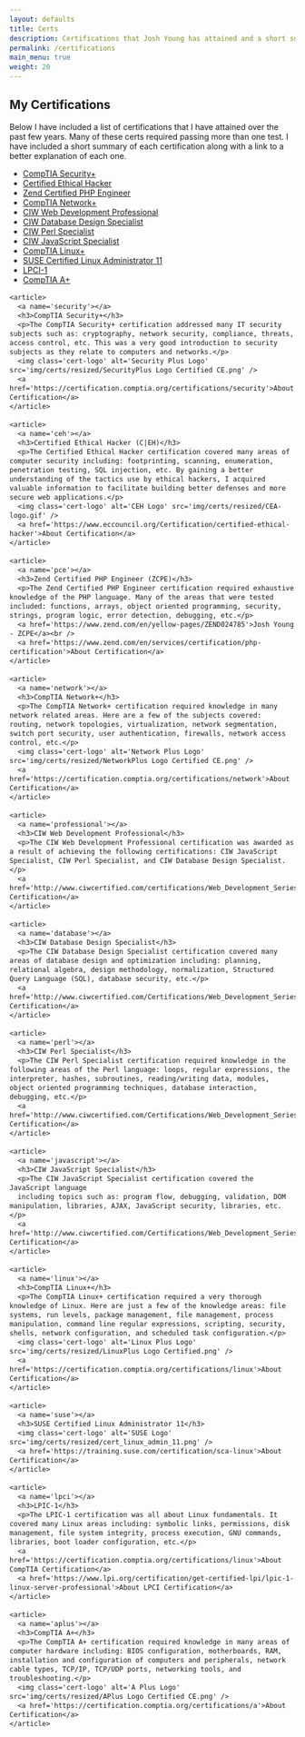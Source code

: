 ```yaml
---
layout: defaults
title: Certs
description: Certifications that Josh Young has attained and a short summary of each one.
permalink: /certifications
main_menu: true
weight: 20
---
```


<section>
  <div class='inner-section'>
    <h2>My Certifications</h2>
    <article>
      <p>Below I have included a list of certifications that I have attained over the past few years.
      Many of these certs required passing more than one test. I have included a short summary of each certification along with a link to a better explanation of each one.</p>
      <ul>
        <li><a href='#security'>CompTIA Security+</a></li>
        <li><a href='#ceh'>Certified Ethical Hacker</a></li>
        <li><a href='#pce'>Zend Certified PHP Engineer</a></li>
        <li><a href='#network'>CompTIA Network+</a></li>
        <li><a href='#professional'>CIW Web Development Professional</a></li>
        <li><a href='#database'>CIW Database Design Specialist</a></li>
        <li><a href='#perl'>CIW Perl Specialist</a></li>
        <li><a href='#javascript'>CIW JavaScript Specialist</a></li>
        <li><a href='#linux'>CompTIA Linux+</a></li>
        <li><a href='#suse'>SUSE Certified Linux Administrator 11</a></li>
        <li><a href='#lpci'>LPCI-1</a></li>
        <li><a href='#aplus'>CompTIA A+</a></li>
      </ul>
    </article>

    <article>
      <a name='security'></a>
      <h3>CompTIA Security+</h3>
      <p>The CompTIA Security+ certification addressed many IT security subjects such as: cryptography, network security, compliance, threats, access control, etc. This was a very good introduction to security subjects as they relate to computers and networks.</p>
      <img class='cert-logo' alt='Security Plus Logo' src='img/certs/resized/SecurityPlus Logo Certified CE.png' />
      <a href='https://certification.comptia.org/certifications/security'>About Certification</a>
    </article>

    <article>
      <a name='ceh'></a>
      <h3>Certified Ethical Hacker (C|EH)</h3>
      <p>The Certified Ethical Hacker certification covered many areas of computer security including: footprinting, scanning, enumeration, penetration testing, SQL injection, etc. By gaining a better understanding of the tactics use by ethical hackers, I acquired valuable information to facilitate building better defenses and more secure web applications.</p>
      <img class='cert-logo' alt='CEH Logo' src='img/certs/resized/CEA-logo.gif' />
      <a href='https://www.eccouncil.org/Certification/certified-ethical-hacker'>About Certification</a>
    </article>

    <article>
      <a name='pce'></a>
      <h3>Zend Certified PHP Engineer (ZCPE)</h3>
      <p>The Zend Certified PHP Engineer certification required exhaustive knowledge of the PHP language. Many of the areas that were tested included: functions, arrays, object oriented programming, security, strings, program logic, error detection, debugging, etc.</p>
      <a href='https://www.zend.com/en/yellow-pages/ZEND024785'>Josh Young - ZCPE</a><br />
      <a href='https://www.zend.com/en/services/certification/php-certification'>About Certification</a>
    </article>

    <article>
      <a name='network'></a>
      <h3>CompTIA Network+</h3>
      <p>The CompTIA Network+ certification required knowledge in many network related areas. Here are a few of the subjects covered: routing, network topologies, virtualization, network segmentation, switch port security, user authentication, firewalls, network access control, etc.</p>
      <img class='cert-logo' alt='Network Plus Logo' src='img/certs/resized/NetworkPlus Logo Certified CE.png' />
      <a href='https://certification.comptia.org/certifications/network'>About Certification</a>
    </article>

    <article>
      <a name='professional'></a>
      <h3>CIW Web Development Professional</h3>
      <p>The CIW Web Development Professional certification was awarded as a result of achieving the following certifications: CIW JavaScript Specialist, CIW Perl Specialist, and CIW Database Design Specialist.</p>
      <a href='http://www.ciwcertified.com/certifications/Web_Development_Series/development.php'>About Certification</a>
    </article>

    <article>
      <a name='database'></a>
      <h3>CIW Database Design Specialist</h3>
      <p>The CIW Database Design Specialist certification covered many areas of database design and optimization including: planning, relational algebra, design methodology, normalization, Structured Query Language (SQL), database security, etc.</p>
      <a href='http://www.ciwcertified.com/Certifications/Web_Development_Series/database_design.php'>About Certification</a>
    </article>

    <article>
      <a name='perl'></a>
      <h3>CIW Perl Specialist</h3>
      <p>The CIW Perl Specialist certification required knowledge in the following areas of the Perl language: loops, regular expressions, the interpreter, hashes, subroutines, reading/writing data, modules, object oriented programming techniques, database interaction, debugging, etc.</p>
      <a href='http://www.ciwcertified.com/Certifications/Web_Development_Series/perl.php'>About Certification</a>
    </article>

    <article>
      <a name='javascript'></a>
      <h3>CIW JavaScript Specialist</h3>
      <p>The CIW JavaScript Specialist certification covered the JavaScript language
      including topics such as: program flow, debugging, validation, DOM manipulation, libraries, AJAX, JavaScript security, libraries, etc.</p>
      <a href='http://www.ciwcertified.com/Certifications/Web_Development_Series/javascript.php'>About Certification</a>
    </article>

    <article>
      <a name='linux'></a>
      <h3>CompTIA Linux+</h3>
      <p>The CompTIA Linux+ certification required a very thorough knowledge of Linux. Here are just a few of the knowledge areas: file systems, run levels, package management, file management, process manipulation, command line regular expressions, scripting, security, shells, network configuration, and scheduled task configuration.</p>
      <img class='cert-logo' alt='Linux Plus Logo' src='img/certs/resized/LinuxPlus Logo Certified.png' />
      <a href='https://certification.comptia.org/certifications/linux'>About Certification</a>
    </article>

    <article>
      <a name='suse'></a>
      <h3>SUSE Certified Linux Administrator 11</h3>
      <img class='cert-logo' alt='SUSE Logo' src='img/certs/resized/cert_linux_admin_11.png' />
      <a href='https://training.suse.com/certification/sca-linux'>About Certification</a>
    </article>

    <article>
      <a name='lpci'></a>
      <h3>LPIC-1</h3>
      <p>The LPIC-1 certification was all about Linux fundamentals. It covered many Linux areas including: symbolic links, permissions, disk management, file system integrity, process execution, GNU commands, libraries, boot loader configuration, etc.</p>
      <a href='https://certification.comptia.org/certifications/linux'>About CompTIA Certification</a>
      <a href='https://www.lpi.org/certification/get-certified-lpi/lpic-1-linux-server-professional'>About LPCI Certification</a>
    </article>

    <article>
      <a name='aplus'></a>
      <h3>CompTIA A+</h3>
      <p>The CompTIA A+ certification required knowledge in many areas of computer hardware including: BIOS configuration, motherboards, RAM, installation and configuration of computers and peripherals, network cable types, TCP/IP, TCP/UDP ports, networking tools, and troubleshooting.</p>
      <img class='cert-logo' alt='A Plus Logo' src='img/certs/resized/APlus Logo Certified CE.png' />
      <a href='https://certification.comptia.org/certifications/a'>About Certification</a>
    </article>
  </div><!-- inner-section -->
</section>
